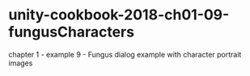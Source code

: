 # unity-cookbook-2018-ch01-09-fungusCharacters
chapter 1 - example 9 - Fungus dialog example with character portrait images
